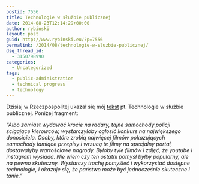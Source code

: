 ```yaml
---
postid: 7556
title: Technologie w służbie publicznej
date: 2014-08-23T12:14:29+00:00
author: rybinski
layout: post
guid: http://www.rybinski.eu/?p=7556
permalink: /2014/08/technologie-w-sluzbie-publicznej/
dsq_thread_id:
  - 3150798990
categories:
  - Uncategorized
tags:
  - public-administration
  - technical progress
  - technology
---
```

Dzisiaj w Rzeczpospolitej ukazał się mój [tekst](http://www.ekonomia.rp.pl/artykul/706249,1135235-Technologie-w-sluzbie-publicznej.html) pt. Technologie w służbie publicznej. Poniżej fragment:

_“Albo zamiast wydawać krocie na radary, tajne samochody policji ścigające kierowców, wystarczyłoby ogłosić konkurs na największego donosiciela. Osoby, które zrobią najwięcej filmów pokazujących samochody łamiące przepisy i wrzucą te filmy na specjalny portal, dostawałyby wartościowe nagrody. Byłoby tyle filmów i zdjęć, że youtube i instagram wysiada. Nie wiem czy ten ostatni pomysł byłby popularny, ale na pewno skuteczny. Wystarczy trochę pomyśleć i wykorzystać dostępne technologie, i okazuje się, że państwo może być jednocześnie skuteczne i tanie.”_

 
